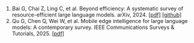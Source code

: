 1. Bai G, Chai Z, Ling C, et al. Beyond efficiency: A systematic survey of resource-efficient large language models. arXiv, 2024.    [\[pdf\]](https://arxiv.org/pdf/2401.00625)    [\[github\]](https://github.com/tiingweii-shii/Awesome-Resource-Efficient-LLM-Papers?tab=readme-ov-file#llm-inference)
2. Qu G, Chen Q, Wei W, et al. Mobile edge intelligence for large language models: A contemporary survey. IEEE Communications Surveys & Tutorials, 2025.    [\[pdf\]](https://arxiv.org/pdf/2407.18921)
